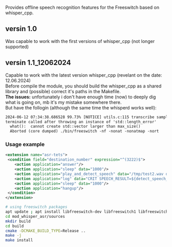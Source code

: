 <p>
  Provides offline speech recognition features for the Freeswitch based on whisper_cpp. <br>
</p>

## versin 1.0 
 Was capable to work with the first versions of whisper_cpp (not longer supported)

## versin 1.1_12062024
 Capable to work with the latest version whisper_cpp (revelant on the date: 12.06.2024) <br>
 Before compile the module, you should build the whisper_cpp as a shared library and (possible) correct it's paths in the Makefile. <br>
 <b>The issues:</b> unfortunately i don't have enough time (now) to deeply dig what is going on, mb it's my mistake somewhere there. <br>
 But have the follogin (although the same time the whisperd works well):
```txt
2024-06-12 07:34:38.686528 99.73% [NOTICE] utils.c:115 transcribe samples=31360
terminate called after throwing an instance of 'std::length_error'
  what():  cannot create std::vector larger than max_size()
  Aborted (core dumped) ./bin/freeswitch -nf -nonat -nonatmap -nort
```

### Usage example
```xml
<extension name="asr-tets">
 <condition field="destination_number" expression="^(3222)$">
    <action application="answer"/>
    <action application="sleep" data="1000"/>
    <action application="play_and_detect_speech" data="/tmp/test2.wav detect:whisper {lang=en}"/>
    <action application="log" data="CRIT SPEECH_RESULT=${detect_speech_result}"/>
    <action application="sleep" data="1000"/>
    <action application="hangup"/>
 </condition>
</extension>

```

```sh
# using freeswitch packages
apt update ; apt install libfreeswitch-dev libfreeswitch1 libfreeswitch1-dbg
cd mod_whisper_asr/sources
mkdir build
cd build
cmake -DCMAKE_BUILD_TYPE=Release ..
make -j
make install
```

